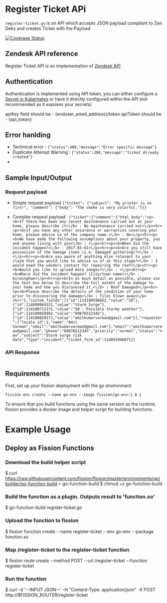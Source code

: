 # Register Ticket APi


`register-ticket.go` is an API which accepts JSON payload compliant to Zen Deks and creates Ticket with the Payload

[![Coverage Status](https://coveralls.io/repos/github/OpenIndustryCloud/fission-go-register-ticket/badge.svg?branch=master)](https://coveralls.io/github/OpenIndustryCloud/fission-go-register-ticket?branch=master)


## Zendesk API reference

Register Ticket API is an implementation of [Zendesk API](https://developer.zendesk.com/rest_api/docs/core/tickets)

## Authentication
Authentication is implemented using API token, you can either configure a [Secret in Kubernetes](https://kubernetes.io/docs/concepts/configuration/secret/) 
or  have it directly configured within the API (not recommended as it exposes your secrets)

apiKey field should be - {enduser_email_address}/token
apiToken should be - {api_token}


## Error hanlding
- Technical error : `{"status":400,"message":"Error specific message"}`
- Duplicate Attempt Warning : `{"status":208,"message":"ticket Already created"}`
- 

## Sample Input/Output

### Request payload
- Simple request payload
```{"ticket": {"subject": "My printer is on fire!", "comment": {"body": "The smoke is very colorful."}}}```

- Complex request payload 
``` {"ticket":{"comment":{"html_body":"<p><b>If there has been any recent maintenance carried out on your home, please describe it<\/b> : No maintenance carried out<\/p><hr><p><b>If you have any other insurance or warranties covering your home, please advise us of the company name.<\/b> : No<\/p><hr><p><b>We have made the following assumptions about your property, you and anyone living with you<\/b> : <\/p><hr><p><b>When did the incident happen?<\/b> : 2017-01-01<\/p><hr><p><b>Are you still have possession of the damage items (i.e. damaged guttering)?<\/b> : <\/p><hr><p><b>Are you aware of anything else relevant to your claim that you would like to advise us of at this stage?<\/b> : I would need the vendors contact for repairing the roof<\/p><hr><p><b>Would you like to upload more images?<\/b> : <\/p><hr><p><b>Where did the incident happen? (City/town name)<\/b> : birmingham<\/p><hr><p><b>In as much detail as possible, please use the text box below to describe the full extent of the damage to your home and how you discovered it.<\/b> : Roof Damaged<\/p><hr><p><b>Please describe the details of the condition of your home prior to discovering the damage<\/b> : Tiles blown away<\/p><hr>"},"custom_fields":[{"id":114100596852,"value":"28"},{"id":114099964311,"value":"Storm Surge"},{"id":114100712171,"value":"50 : Possible Stormy weather"},{"id":114100658992,"value":"09876512345"},{"id":114100659172,"value":"amitkumarvarman@gmail.com"}],"requester":{"locale_id":1,"name":"Amit Varman","email":"amitkumarvarman@gmail.com"},"email":"amitkumarvarman@gmail.com","phone":"09876512345","priority":"normal","status":"new","subject":"Storm surge risk data","type":"incident","ticket_form_id":114093996871}}```

### API Response

```{"id":133382282992,"ticket_id":39,"created_at":"2017-10-25T18:32:55Z","author_id":115428050612,"metadata":{"system":{"ip_address":"2.122.25.146","location":"Solihull, M2, United Kingdom","latitude":52.41669999999999,"longitude":-1.783299999999997},"custom":{}}}
```

## Requirements

First, set up your fission deployment with the go environment.

```
fission env create --name go-env --image fission/go-env:1.8.1
```

To ensure that you build functions using the same version as the
runtime, fission provides a docker image and helper script for
building functions.

# Example Usage

## Deploy as Fission Functions
### Download the build helper script
$ curl https://raw.githubusercontent.com/fission/fission/master/environments/go/builder/go-function-build > go-function-build
$ chmod +x go-function-build

### Build the function as a plugin. Outputs result to 'function.so'
$ go-function-build register-ticket.go

### Upload the function to fission
$ fission function create --name register-ticket --env go-env --package function.so

### Map /register-ticket to the register-ticket function
$ fission route create --method POST --url /register-ticket --function register-ticket

### Run the function
$ curl -d '--INPUT JSON--' -H "Content-Type: application/json" -X POST http://$FISSION_ROUTER/register-ticket